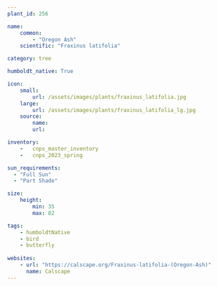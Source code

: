 ```yaml
---
plant_id: 256 

name: 
    common: 
        - "Oregon Ash"    
    scientific: "Fraxinus latifolia"    

category: tree

humboldt_native: True

icon: 
    small: 
        url: /assets/images/plants/fraxinus_latifolia.jpg 
    large: 
        url: /assets/images/plants/fraxinus_latifolia_lg.jpg 
    source: 
        name: 
        url: 

inventory: 
    -   cnps_master_inventory
    -   cnps_2023_spring

sun_requirements:
  - "Full Sun"
  - "Part Shade"

size:
    height: 
        min: 35 
        max: 82

tags:
    - humboldtNative
    - bird
    - butterfly
 
websites: 
    - url: "https://calscape.org/Fraxinus-latifolia-(Oregon-Ash)"
      name: Calscape
---
```

